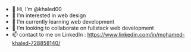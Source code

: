 - 👋 Hi, I’m @khaled00
- 👀 I’m interested in web design
- 🌱 I’m currently learning web development
- 💞️ I’m looking to collaborate on fullstack web development
- 📫 contact to me on LinkedIn : https://www.linkedin.com/in/mohamed-khaled-728858140/

<!---
khaled00/khaled00 is a ✨ special ✨ repository because its `README.md` (this file) appears on your GitHub profile.
You can click the Preview link to take a look at your changes.
--->
